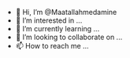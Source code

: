- 👋 Hi, I’m @Maatallahmedamine
- 👀 I’m interested in ...
- 🌱 I’m currently learning ...
- 💞️ I’m looking to collaborate on ...
- 📫 How to reach me ...

<!---
Maatallahmedamine/Maatallahmedamine is a ✨ special ✨ repository because its `README.md` (this file) appears on your GitHub profile.
You can click the Preview link to take a look at your changes.
--->
